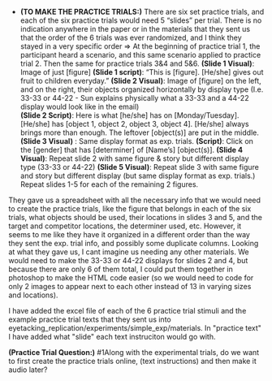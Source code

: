 * **(TO MAKE THE PRACTICE TRIALS:)** 
    There are six set practice trials, and each of the six practice trials would need 5 “slides” per trial. There is no indication anywhere in the paper or in the materials that they sent us that the order of the 6 trials was ever randomized, and I think they stayed in a very specific order => At the beginning of practice trial 1, the participant heard a scenario, and this same scenario applied to practice trial 2. Then the same for practice trials 3&4 and 5&6. 
	    **(Slide 1 Visual)**: Image of just [figure] 
            **(Slide 1 script)**: “This is [figure]. [He/she] gives out fruit to children everyday.”
	    **(Slide 2 Visual)**: Image of [figure] on the left, and on the right, their objects organized horizontally by display type (I.e. 33-33 or 44-22 - Sun explains physically what a 33-33 and a 44-22 display would look like in the email)  
            **(Slide 2 Script)**: Here is what [he/she] has on [Monday/Tuesday]. [He/she] has [object 1, object 2, object 3, object 4]. [He/she] always brings more than enough. The leftover [object(s)] are put in the middle. 
	    **(Slide 3 Visual)** : Same display format as exp. trials. 
            **(Script)**: Click on the [gender] that has [determiner] of [Name’s] [object(s)]. 
	    **(Slide 4 Visual)**: Repeat slide 2 with same figure & story but different display type (33-33 or 44-22) 
	        **(Slide 5 Visual)**: Repeat slide 3 with  same figure and story but different display (but same display format as exp. trials.)
    Repeat slides 1-5 for each of the remaining 2 figures. 

They gave us a spreadsheet with all the necessary info that we would need to create the practice trials, like the figure that belongs in each of the six trials, what objects should be used, their locations in slides 3 and 5, and the target and competitor locations, the determiner used, etc. However, it seems to me like they have it organized in a different order than the way they sent the exp. trial info, and possibly some duplicate columns. Looking at what they gave us, I cant imagine us needing any other materials. We would need to make the 33-33 or 44-22 displays for slides 2 and 4, but because there are only 6 of them total, I could put them together in photoshop to make the HTML code easier (so we would need to code for only 2 images to appear next to each other instead of 13 in varying sizes and locations). 

I have added the excel file of each of the 6 practice trial stimuli and the example practice trial texts that they sent us into eyetacking_replication/experiments/simple_exp/materials. In "practice text" I have added what "slide" each text instruciton would go with. 

**(Practice Trial Question:)**
     #1Along with the experimental trials, do we want to first create the practice trials online, (text instructions) and then make it audio later? 